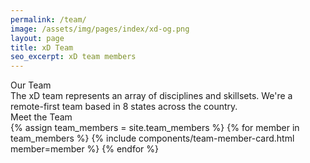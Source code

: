 ```yaml
---
permalink: /team/
image: /assets/img/pages/index/xd-og.png
layout: page
title: xD Team
seo_excerpt: xD team members
---
```

<section class="mission">
  <div class="grid-container">
    <div class="breadcrumb">Our Team</div>
    <div>The xD team represents an array of disciplines and skillsets. We're a remote-first team based in 8 states across the country.</div>
  </div>
  <div id="team-map"></div>
</section>

<section class="projects-page active-projects">
  <div class="grid-container">
    <div class="breadcrumb">Meet the Team</div>
    <div class="grid-row grid-gap-lg">
      {% assign team_members = site.team_members %}
      {% for member in team_members %}
        {% include components/team-member-card.html member=member %}
      {% endfor %}
    </div>
  </div>
</section>

<script src="https://d3js.org/d3-selection.v1.min.js"></script>
<script src="https://d3js.org/d3-array.v1.min.js"></script>
<script src="https://d3js.org/d3-geo.v1.min.js"></script>
<script src="https://unpkg.com/topojson@3.0.2/dist/topojson.min.js"></script>
<script src="/helpers/albersUsaPr.js"></script>
<script src="/helpers/states.js"></script>
<script>
  const feature = topojson.feature(states, states.objects.states_20m_2017);
  const projection = d3.geoAlbersUsaPr();
  const path = d3.geoPath().projection(projection);
  const container = d3.select("#team-map");
  const aspect_ratio = 0.582;
  let width;
  let height;
  const svg = container.append("svg");
  const stateIds = ["CA", "MD", "MA", "MO", "NY", "PA", "VA", "WA"]

  const paths_states = svg.selectAll(".state")
      .data(feature.features)
    .enter().append("path")
      .attr("class", "state")
      .attr('class', function(d) {
          return stateIds.includes(d.properties["STUSPS"]) ? "team-state" : "state";
      });

  draw();

  window.addEventListener("resize", draw);

  function draw(){
    width = container.node().getBoundingClientRect().width;
    height = width * aspect_ratio > window.innerHeight ? window.innerHeight : width * aspect_ratio;
    svg
        .attr("width", width)
        .attr("height", height);
    fitSize([width, height], feature);
    paths_states.attr("d", path);

    d3.select
  }

  function fitSize(size, object){
    const width = size[0];
    const height = size[1];

    projection
        .scale(1)
        .translate([0, 0]);

    const b = path.bounds(object);
    const s = 1 / Math.max((b[1][0] - b[0][0]) / width, (b[1][1] - b[0][1]) / height);
    const t = [(width - s * (b[1][0] + b[0][0])) / 2, (height - s * (b[1][1] + b[0][1])) / 2];

    projection
        .scale(s)
        .translate(t);
  }
</script>
